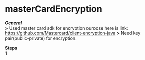# masterCardEncryption

***General<br />***
**>** Used master card sdk for encryption purpose here is link: https://github.com/Mastercard/client-encryption-java
**>** Need key pair(public-private) for encryption.


**Steps<br />**
**1** 
